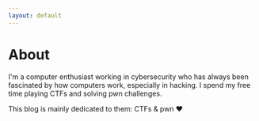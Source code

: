 ```yaml
---
layout: default
---
```

# About

I'm a computer enthusiast working in cybersecurity who has always been fascinated by how computers work, especially in hacking. I spend my free time playing CTFs and solving pwn challenges.

This blog is mainly dedicated to them: CTFs & pwn ❤️



